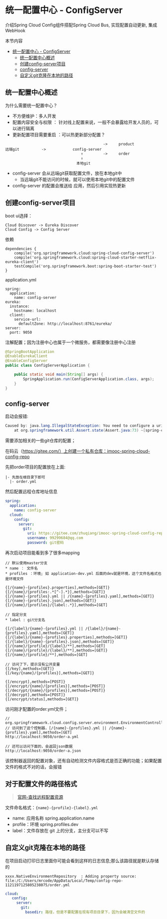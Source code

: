 # 统一配置中心 - ConfigServer
介绍Spring Cloud Config组件搭配Spring Cloud Bus, 实现配置自动更新, 集成WebHook

本节内容
<!-- TOC depthFrom:1 depthTo:6 withLinks:1 updateOnSave:1 orderedList:0 -->

- [统一配置中心 - ConfigServer](#统一配置中心-configserver)
	- [统一配置中心概述](#统一配置中心概述)
	- [创建config-server项目](#创建config-server项目)
	- [config-server](#config-server)
	- [自定义git克隆在本地的路径](#自定义git克隆在本地的路径)

<!-- /TOC -->
## 统一配置中心概述
为什么需要统一配置中心？

* 不方便维护：多人开发
* 配置内容安全与权限 ： 针对线上配置来说，一般不会暴露给开发人员的，可以进行隔离
* 更新配置项目需要重启 ：可以热更新部分配置？


```
                                            ->     product
远端git          ->            config-server         
                                  ↑         ->     order
                                  ↓
                                本地git
```
* config-server 会从远端git获取配置文件，放在本地git中
  - 当远端git不能访问的时候，就可以使用本地git中的配置文件
* config-server 的配置会推送给 应用，然后引用实现热更新

## 创建config-server项目
boot ui选择：
```
Cloud Discover -> Eureka Discover
Cloud Config -> Config Server
```
依赖
```
dependencies {
	compile('org.springframework.cloud:spring-cloud-config-server')
	compile('org.springframework.cloud:spring-cloud-starter-netflix-eureka-client')
	testCompile('org.springframework.boot:spring-boot-starter-test')
}
```

application.yml
```
spring:
  application:
    name: config-server
eureka:
  instance:
    hostname: localhost
  client:
    service-url:
      defaultZone: http://localhost:8761/eureka/
server:
  port: 9050
```

注解配置；因为注册中心也属于一个微服务，都需要像注册中心注册
```java
@SpringBootApplication
@EnableEurekaClient
@EnableConfigServer
public class ConfigServerApplication {

	public static void main(String[] args) {
		SpringApplication.run(ConfigServerApplication.class, args);
	}
}
```

## config-server
启动会报错:
```java
Caused by: java.lang.IllegalStateException: You need to configure a uri for the git repository
	at org.springframework.util.Assert.state(Assert.java:73) ~[spring-core-5.0.8.RELEASE.jar:5.0.8.RELEASE]
```

需要添加相关的一些git仓库的配置；

在码云（https://gitee.com/）上创建一个私有仓库：imooc-spring-cloud-config-repo

先把order项目的配置放在上面:
```
|- 先放在根目录下即可
  |- order.yml
```

然后配置远程仓库地址信息
```yml
spring:
  application:
    name: config-server
  cloud:
    config:
      server:
        git:
          uri: https://gitee.com/zhuqiang/imooc-spring-cloud-config-repo.git
          username: 99299684@qq.com
          password: git密码
```

再次启动项目能看到多了很多mapping
```
// 默认使用master分支
* name ： 文件名
* profiles ：环境; 如 application-dev.yml 后面的dev就是环境，这个文件名格式也是环境文件

{[/{name}-{profiles}.properties],methods=[GET]}
{[/{name}/{profiles:.*[^-].*}],methods=[GET]}
{[/{name}-{profiles}.yml || /{name}-{profiles}.yaml],methods=[GET]}
{[/{name}-{profiles}.json],methods=[GET]}
{[/{name}/{profiles}/{label:.*}],methods=[GET]

// 指定分支
* label : git分支名

{[/{label}/{name}-{profiles}.yml || /{label}/{name}-{profiles}.yaml],methods=[GET]}
{[/{label}/{name}-{profiles}.properties],methods=[GET]}
{[/{label}/{name}-{profiles}.json],methods=[GET]}
{[/{name}/{profile}/{label}/**],methods=[GET]
{[/{name}/{profile}/{label}/**],methods=[GET]}
{[/{name}/{profile}/**],methods=[GET]

// 访问了下，提示没有公共变量
{[/key],methods=[GET]}
{[/key/{name}/{profiles}],methods=[GET]}

{[/encrypt],methods=[POST]}
{[/encrypt/{name}/{profiles}],methods=[POST]}
{[/decrypt/{name}/{profiles}],methods=[POST]}
{[/decrypt],methods=[POST]}
{[/encrypt/status],methods=[GET]}
```

访问刚才配置的order.yml文件；
```
// org.springframework.cloud.config.server.environment.EnvironmentController#yaml
// 访问到了这个控制器，[/{name}-{profiles}.yml || /{name}-{profiles}.yaml],methods=[GET]
http://localhost:9050/order-a.yml

// 还可以访问下面的，会返回json数据
http://localhost:9050/order-a.json

```
该控制器返回的配置对象，还有自动检测文件内容格式是否正确的功能；如果配置文件的格式不对的话，会报错

## 对于配置文件的路径格式

> [官网-查找远程配置资源](https://cloud.spring.io/spring-cloud-config/2.0.x/single/spring-cloud-config.html#_locating_remote_configuration_resources)

文件命名格式：`{name}-{profile}-{label}.yml`

- name: 应用名称 spring.application.name
- profile：环境 spring.profiles.dev
- label：文件存放在 git 上的分支，主分支可以不写

## 自定义git克隆在本地的路径
在项目启动打印日志里面你可能会看到这样的日志信息;那么该路径就是默认存储的
```
xxxx.NativeEnvironmentRepository  : Adding property source: file:/C:/Users/mrcode/AppData/Local/Temp/config-repo-1121197125805238075/order.yml
```

```yml
cloud:
   config:
     server:
       git:
         basedir: 路径，但是不要配置在现有项目目录下，因为会被清空文件的
```
